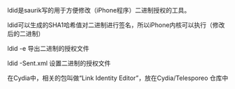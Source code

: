 
ldid是saurik写的用于方便修改（iPhone程序）二进制授权的工具。

ldid可以生成的SHA1哈希值对二进制进行签名，所以iPhone内核可以执行（修改后的二进制）



ldid -e 导出二进制的授权文件

ldid -Sent.xml 设置二进制的授权文件



在Cydia中，相关的包叫做“Link Identity Editor”，放在Cydia/Telesporeo 仓库中